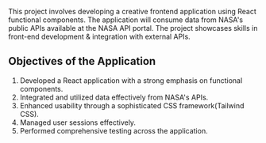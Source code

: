 This project involves developing a creative frontend application using React functional components. The application will consume data from NASA's public APIs available at the NASA API portal. The project showcases skills in front-end development & integration with external APIs.  

Objectives of the Application
--------------------------------
1. Developed a React application with a strong emphasis on functional components.
2. Integrated and utilized data effectively from NASA's APIs.
3. Enhanced usability through a sophisticated CSS framework(Tailwind CSS).
4. Managed user sessions effectively.
5. Performed comprehensive testing across the application.

